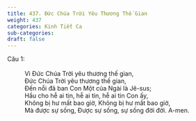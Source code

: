 ```yaml
---
title: 437. Đức Chúa Trời Yêu Thương Thế Gian
weight: 437
categories: Kinh Tiết Ca
sub-categories: 
draft: false
---
```

<dl><dt>Câu 1:</dt><dd data-verse="1"><br/>Vì Đức Chúa Trời yêu thương thế gian, <br/>Đức Chúa Trời yêu thương thế gian, <br/>Đến nỗi đã ban Con Một của Ngài là Jê-sus; <br/>Hầu cho hễ ai tin, hễ ai tin, hễ ai tin Con ấy, <br/>Không bị hư mất bao giờ, Không bị hư mất bao giờ, <br/>Mà được sự sống, Được sự sống, sự sống đời đời. A-men. </dd></dl>